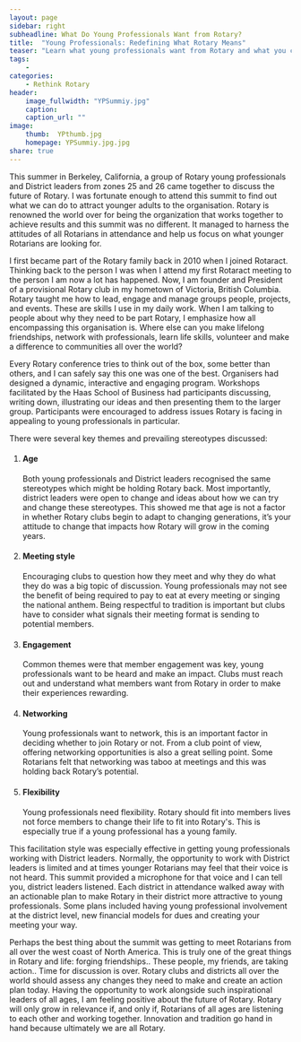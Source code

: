 ```yaml
---
layout: page
sidebar: right
subheadline: What Do Young Professionals Want from Rotary?
title:  "Young Professionals: Redefining What Rotary Means"
teaser: "Learn what young professionals want from Rotary and what you can do to make your club more appealing."
tags:
    - 
categories:
    - Rethink Rotary
header:
    image_fullwidth: "YPSummiy.jpg"
    caption: 
    caption_url: ""
image:
    thumb:  YPthumb.jpg
    homepage: YPSummiy.jpg.jpg
share: true
---
```

This summer in Berkeley, California, a group of Rotary young professionals and District leaders from zones 25 and 26 came together to discuss the future of Rotary. I was fortunate enough to attend this summit to find out what we can do to attract younger adults to the organisation. Rotary is renowned the world over for being the organization that works together to achieve results and this summit was no different. It managed to harness the attitudes of all Rotarians in attendance and help us focus on what younger Rotarians are looking for.

I first became part of the Rotary family back in 2010 when I joined Rotaract. Thinking back to the person I was when I attend my first Rotaract meeting to the person I am now a lot has happened. Now, I am founder and President of a provisional Rotary club in my hometown of Victoria, British Columbia. Rotary taught me how to lead, engage and manage groups people, projects, and events. These are skills I use in my daily work. When I am talking to people about why they need to be part Rotary, I emphasize how all encompassing this organisation is. Where else can you make lifelong friendships, network with professionals, learn life skills, volunteer and make a difference to communities all over the world?

Every Rotary conference tries to think out of the box, some better than others, and I can safely say this one was one of the best.  Organisers had designed a dynamic, interactive and engaging program. Workshops facilitated by the Haas School of Business had participants discussing, writing down, illustrating our ideas and then presenting them to the larger group. Participants were encouraged to address issues Rotary is facing in appealing to young professionals in particular. 

There were several key themes and prevailing stereotypes discussed:  
<ol>
    <li><b><h4>Age</h4></b>Both young professionals and District leaders recognised the same stereotypes which might be holding Rotary back. Most importantly, district leaders were open to change and ideas about how we can try and change these stereotypes. This showed me that age is not a factor in whether Rotary clubs begin to adapt to changing generations, it’s your attitude to change that impacts how Rotary will grow in the coming years.</li>
    <li><b><h4>Meeting style</h4></b>Encouraging clubs to question how they meet and why they do what they do was a big topic of discussion. Young professionals may not see the benefit of being required to pay to eat at every meeting or singing the national anthem. Being respectful to tradition is important but clubs have to consider what signals their meeting format is sending to potential members.</li> 
    <li><b><h4>Engagement</h4></b>Common themes were that member engagement was key, young professionals want to be heard and make an impact. Clubs must reach out and understand what members want from Rotary in order to make their experiences rewarding.</li>
    <li><b><h4>Networking</h4></b>Young professionals want to network, this is an important factor in deciding whether to join Rotary or not. From a club point of view, offering networking opportunities is also a great selling point. Some Rotarians felt that networking was taboo at meetings and this was holding back Rotary’s potential.</li> 
    <li><b><h4>Flexibility</h4></b>Young professionals need flexibility. Rotary should fit into members lives not force members to change their life to fit into Rotary's. This is especially true if a young professional has a young family.</li>
</ol>
This facilitation style was especially effective in getting young professionals working with District leaders. Normally, the opportunity to work with District leaders is limited and at times younger Rotarians may feel that their voice is not heard. This summit provided a microphone for that voice and I can tell you, district leaders listened. Each district in attendance walked away with an actionable plan to make Rotary in their district more attractive to young professionals. Some plans included having young professional involvement at the district level, new financial models for dues and creating your meeting your way. 

Perhaps the best thing about the summit was getting to meet Rotarians from all over the west coast of North America. This is truly one of the great things in Rotary and life: forging friendships.. These people, my friends, are taking action..  Time for discussion is over. Rotary clubs and districts all over the world should assess any changes they need to make and create an action plan today. Having the opportunity to work alongside such inspirational leaders of all ages, I am feeling positive about the future of Rotary. Rotary will only grow in relevance if, and only if, Rotarians of all ages are listening to each other and working together. Innovation and tradition go hand in hand because ultimately we are all Rotary.




<!-- ## Other Post Formats
{: .t60 }
{% include list-posts.html tag='post format' %} -->
